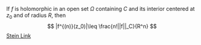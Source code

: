 If $f$ is holomorphic in an open set $\Omega$ containing $C$ and its interior centered at $z_0$ and of radius $R$, then
$$ |f^{(n)}(z_0)|\leq \frac{n!||f||_C}{R^n}
 $$ 
 [Stein Link](https://www.fing.edu.uy/~cerminar/Complex_Analysis.pdf#page=48)
 